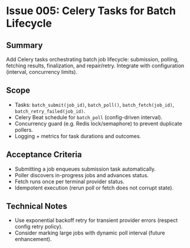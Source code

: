 # Issue 005: Celery Tasks for Batch Lifecycle

## Summary

Add Celery tasks orchestrating batch job lifecycle: submission, polling, fetching results, finalization, and repair/retry. Integrate with configuration (interval, concurrency limits).

## Scope

- Tasks: `batch_submit(job_id)`, `batch_poll()`, `batch_fetch(job_id)`, `batch_retry_failed(job_id)`.
- Celery Beat schedule for `batch_poll` (config-driven interval).
- Concurrency guard (e.g. Redis lock/semaphore) to prevent duplicate pollers.
- Logging + metrics for task durations and outcomes.

## Acceptance Criteria

- Submitting a job enqueues submission task automatically.
- Poller discovers in-progress jobs and advances status.
- Fetch runs once per terminal provider status.
- Idempotent execution (rerun poll or fetch does not corrupt state).

## Technical Notes

- Use exponential backoff retry for transient provider errors (respect config retry policy).
- Consider marking large jobs with dynamic poll interval (future enhancement).
